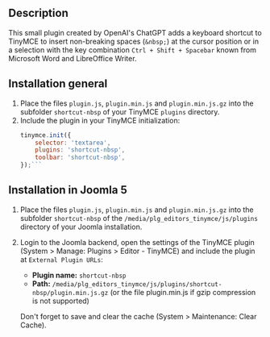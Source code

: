 ## Description
This small plugin created by OpenAI's ChatGPT adds a keyboard shortcut to TinyMCE to insert non-breaking spaces (`&nbsp;`) at the cursor position or in a selection with the key combination `Ctrl + Shift + Spacebar` known from Microsoft Word and LibreOffice Writer.

## Installation general
1. Place the files `plugin.js`, `plugin.min.js` and `plugin.min.js.gz` into the subfolder ```shortcut-nbsp``` of your TinyMCE `plugins` directory.
2. Include the plugin in your TinyMCE initialization:
   ```javascript
   tinymce.init({
       selector: 'textarea',
       plugins: 'shortcut-nbsp',
       toolbar: 'shortcut-nbsp',
   });```

## Installation in Joomla 5
1. Place the files `plugin.js`, `plugin.min.js` and `plugin.min.js.gz` into the subfolder ```shortcut-nbsp``` of the ```/media/plg_editors_tinymce/js/plugins``` directory of your Joomla installation.
2. Login to the Joomla backend, open the settings of the TinyMCE plugin (System > Manage: Plugins > Editor - TinyMCE) and include the plugin at `External Plugin URLs`:
    - **Plugin name:** ```shortcut-nbsp```
    - **Path:** ```/media/plg_editors_tinymce/js/plugins/shortcut-nbsp/plugin.min.js.gz``` (or the file plugin.min.js if gzip compression is not supported)

    Don't forget to save and clear the cache (System > Maintenance: Clear Cache).
